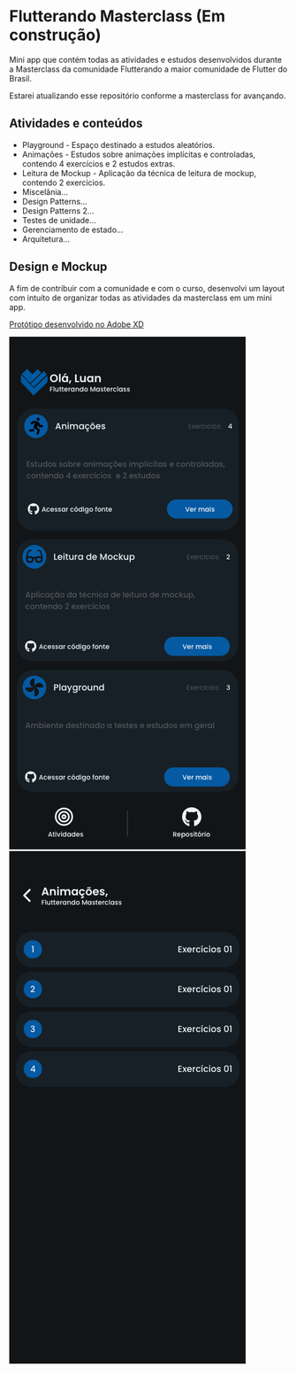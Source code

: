 # Flutterando Masterclass (Em construção)

Mini app que contém todas as atividades e estudos desenvolvidos durante a Masterclass da comunidade Flutterando a maior comunidade de Flutter do Brasil.

Estarei atualizando esse repositório conforme a masterclass for avançando.


## Atividades e conteúdos

- Playground - Espaço destinado a estudos aleatórios. 
- Animações - Estudos sobre animações implícitas e controladas, contendo 4 exercícios e 2 estudos extras.
- Leitura de Mockup - Aplicação da técnica de leitura de mockup, contendo 2 exercícios.
- Miscelânia...
- Design Patterns...
- Design Patterns 2...
- Testes de unidade...
- Gerenciamento de estado...
- Arquitetura...

## Design e Mockup

A fim de contribuir com a comunidade e com o curso, desenvolvi um layout com intuíto de organizar todas as atividades da masterclass em um mini app.

[Protótipo desenvolvido no Adobe XD ](https://xd.adobe.com/view/6089d2f7-7ebb-4bd7-95ab-0e6c15322907-35da/)

![Home](/assets/home.png)  ![Lista de Atividades](/assets/infos.png)

